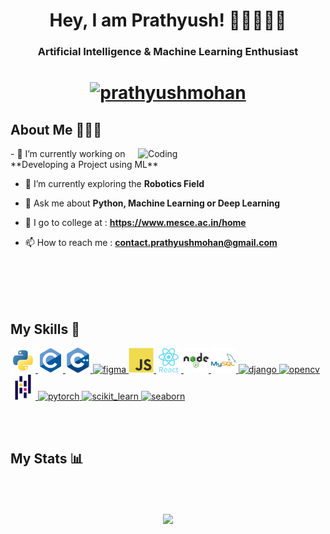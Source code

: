 <h1 align="center">Hey, I am  Prathyush! 👋🏼🧑🏻‍💻 </h1>
<h3 align="center"> Artificial Intelligence & Machine Learning Enthusiast </h3>
<h1 align="center">  <a href="https://twitter.com/prathyooosh"(https://twitter.com/prathyooosh)" target="blank"><img src="https://img.shields.io/twitter/follow/prathyush?logo=twitter&style=for-the-badge" alt="prathyushmohan" /></a> </h1>



## About Me 👨🏻‍🎓
<img align="right" alt="Coding" width="300" src="https://user-images.githubusercontent.com/5713670/87202985-820dcb80-c2b6-11ea-9f56-7ec461c497c3.gif">
- 🔭 I’m currently working on **Developing a Project using ML**

- 🌱 I’m currently exploring the **Robotics Field**

- 💬 Ask me about **Python, Machine Learning or Deep Learning**

- 🏫 I go to college at : **https://www.mesce.ac.in/home**

- 📫 How to reach me : **contact.prathyushmohan@gmail.com**


<br/>
<br/>
<br/>
<br/>


## My Skills 🍳

<p align="left"> <a href="https://www.w3schools.com/css/" target="_blank" rel="noreferrer"> <a href="https://www.python.org" target="_blank" rel="noreferrer"> <img src="https://raw.githubusercontent.com/devicons/devicon/master/icons/python/python-original.svg" alt="python" width="40" height="40"/> </a> <a href="https://www.w3.org/html/" target="_blank" rel="noreferrer"> <a href="https://www.cprogramming.com/" target="_blank" rel="noreferrer"> <img src="https://raw.githubusercontent.com/devicons/devicon/master/icons/c/c-original.svg" alt="c" width="40" height="40"/> </a> <a href="https://www.w3schools.com/cpp/" target="_blank" rel="noreferrer"> <img src="https://raw.githubusercontent.com/devicons/devicon/master/icons/cplusplus/cplusplus-original.svg" alt="cplusplus" width="40" height="40"/> </a> <a href="https://www.figma.com/" target="_blank" rel="noreferrer"> <img src="https://www.vectorlogo.zone/logos/figma/figma-icon.svg" alt="figma" width="40" height="40"/> <a href="https://developer.mozilla.org/en-US/docs/Web/JavaScript" target="_blank" rel="noreferrer"> <img src="https://raw.githubusercontent.com/devicons/devicon/master/icons/javascript/javascript-original.svg" alt="javascript" width="40" height="40"/> <a href="https://reactjs.org/" target="_blank" rel="noreferrer"> <img src="https://raw.githubusercontent.com/devicons/devicon/master/icons/react/react-original-wordmark.svg" alt="react" width="40" height="40"/> </a> </a> <a href="https://nodejs.org" target="_blank" rel="noreferrer"> <img src="https://raw.githubusercontent.com/devicons/devicon/master/icons/nodejs/nodejs-original-wordmark.svg" alt="nodejs" width="40" height="40"/> </a> <a href="https://www.mysql.com/" target="_blank" rel="noreferrer"> <img src="https://raw.githubusercontent.com/devicons/devicon/master/icons/mysql/mysql-original-wordmark.svg" alt="mysql" width="40" height="40"/> </a> <a href="https://www.djangoproject.com/" target="_blank" rel="noreferrer"> <img src="https://cdn.worldvectorlogo.com/logos/django.svg" alt="django" width="40" height="40"/> </a> </a> <a href="https://opencv.org/" target="_blank" rel="noreferrer"> <img src="https://www.vectorlogo.zone/logos/opencv/opencv-icon.svg" alt="opencv" width="40" height="40"/> </a> <a href="https://pandas.pydata.org/" target="_blank" rel="noreferrer"> <img src="https://raw.githubusercontent.com/devicons/devicon/2ae2a900d2f041da66e950e4d48052658d850630/icons/pandas/pandas-original.svg" alt="pandas" width="40" height="40"/> </a>  <a href="https://pytorch.org/" target="_blank" rel="noreferrer"> <img src="https://www.vectorlogo.zone/logos/pytorch/pytorch-icon.svg" alt="pytorch" width="40" height="40"/> </a> <a href="https://scikit-learn.org/" target="_blank" rel="noreferrer"> <img src="https://upload.wikimedia.org/wikipedia/commons/0/05/Scikit_learn_logo_small.svg" alt="scikit_learn" width="40" height="40"/> </a> <a href="https://seaborn.pydata.org/" target="_blank" rel="noreferrer"> <img src="https://seaborn.pydata.org/_images/logo-mark-lightbg.svg" alt="seaborn" width="40" height="40"/> </a> </p>
<br/>
<br/>

## My Stats 📊

<br/>
<br/>
 <p align="center">
  <img align="center" src="https://github-readme-streak-stats.herokuapp.com/?user=probablynotnmp&theme=nightowl" />
 <br/>
 <br/>
</p>
    
